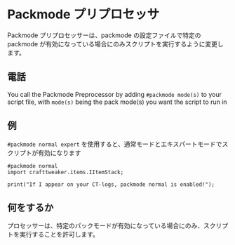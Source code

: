 # Packmode プリプロセッサ

Packmode プリプロセッサーは、packmode の設定ファイルで特定の packmode が有効になっている場合にのみスクリプトを実行するように変更します。

## 電話

You call the Packmode Preprocessor by adding `#packmode mode(s)` to your script file, with `mode(s)` being the pack mode(s) you want the script to run in

## 例

`#packmode normal expert` を使用すると、通常モードとエキスパートモードでスクリプトが有効になります

```zenscript
#packmode normal
import crafttweaker.items.IItemStack;

print("If I appear on your CT-logs, packmode normal is enabled!");
```

## 何をするか

プロセッサーは、特定のパックモードが有効になっている場合にのみ、スクリプトを実行することを許可します。
